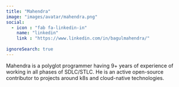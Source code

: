 ```yaml
---
title: "Mahendra"
image: "images/avatar/mahendra.png"
social:
  - icon : "fab fa-linkedin-in"
    name: "linkedin"
    link : "https://www.linkedin.com/in/bagulmahendra/"
    
ignoreSearch: true
---
```

Mahendra is a polyglot programmer having 9+ years of experience of working in all phases of SDLC/STLC. He is an active open-source contributor to projects around k8s and cloud-native technologies. 
